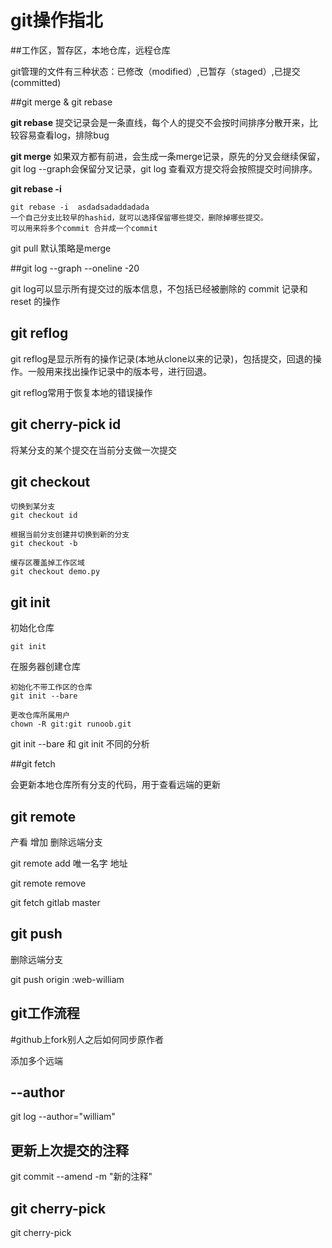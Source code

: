 # git操作指北

##工作区，暂存区，本地仓库，远程仓库

git管理的文件有三种状态：已修改（modified）,已暂存（staged）,已提交(committed)



##git merge & git rebase

**git rebase** 提交记录会是一条直线，每个人的提交不会按时间排序分散开来，比较容易查看log，排除bug

**git merge** 如果双方都有前进，会生成一条merge记录，原先的分叉会继续保留，git log --graph会保留分叉记录，git log 查看双方提交将会按照提交时间排序。 

**git rebase -i**

```
git rebase -i  asdadsadaddadada
一个自己分支比较早的hashid，就可以选择保留哪些提交，删除掉哪些提交。
可以用来将多个commit 合并成一个commit
```

git pull 默认策略是merge

##git log --graph --oneline -20

git log可以显示所有提交过的版本信息，不包括已经被删除的 commit 记录和 reset 的操作

## git reflog



git reflog是显示所有的操作记录(本地从clone以来的记录)，包括提交，回退的操作。一般用来找出操作记录中的版本号，进行回退。

git reflog常用于恢复本地的错误操作



## git cherry-pick id

将某分支的某个提交在当前分支做一次提交



## git checkout

```
切换到某分支
git checkout id

根据当前分支创建并切换到新的分支
git checkout -b 

缓存区覆盖掉工作区域
git checkout demo.py 
```

## git init



初始化仓库

```
git init 
```



在服务器创建仓库

```
初始化不带工作区的仓库
git init --bare  

更改仓库所属用户
chown -R git:git runoob.git
```

git init --bare  和 git init 不同的分析



##git fetch



会更新本地仓库所有分支的代码，用于查看远端的更新

## git remote 

产看 增加 删除远端分支

git remote  add   唯一名字  地址

git remote remove

git fetch gitlab master

 

## git push

删除远端分支

git push origin :web-william 



## git工作流程



#github上fork别人之后如何同步原作者



添加多个远端





## --author

git log --author="william"

## 更新上次提交的注释
git commit --amend -m "新的注释"



## git cherry-pick
git cherry-pick <commitHash>
